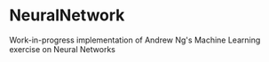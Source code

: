 # NeuralNetwork
Work-in-progress implementation of Andrew Ng's Machine Learning exercise on Neural Networks

